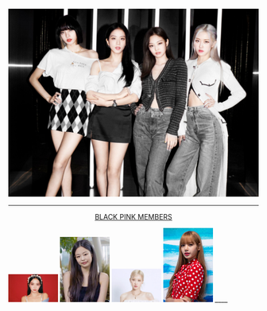 ![BlackPink Cover](./readme/blackpinkCover.jpg?raw=true "Title")
___

<p align="center">
	<ins>BLACK PINK MEMBERS</ins>
</p>
<img width="100" src="readme/jisoo.jpg"> <img width="100" src="readme/jennie.jpg"> <img width="100" src="readme/rose.jpg">  <img width="100" src="readme/lisa.jpeg">
____


